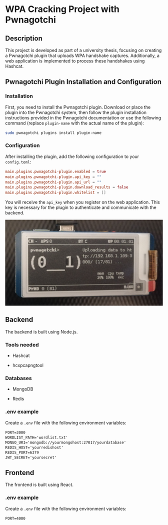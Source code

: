 # WPA Cracking Project with Pwnagotchi

## Description

This project is developed as part of a university thesis, focusing on creating a Pwnagotchi plugin that uploads WPA handshake captures. Additionally, a web application is implemented to process these handshakes using Hashcat. 

## Pwnagotchi Plugin Installation and Configuration

### Installation

First, you need to install the Pwnagotchi plugin. Download or place the plugin into the Pwnagotchi system, then follow the plugin installation instructions provided in the Pwnagotchi documentation or use the following command (replace `plugin-name` with the actual name of the plugin):

```sh
sudo pwnagotchi plugins install plugin-name
```

### Configuration

After installing the plugin, add the following configuration to your `config.toml`:

```toml
main.plugins.pwnagotchi-plugin.enabled = true
main.plugins.pwnagotchi-plugin.api_key = ""
main.plugins.pwnagotchi-plugin.api_url = ""
main.plugins.pwnagotchi-plugin.download_results = false
main.plugins.pwnagotchi-plugin.whitelist = []
```

You will receive the `api_key` when you register on the web application. This key is necessary for the plugin to authenticate and communicate with the backend.

![pwny](pwny.jpg)

## Backend

The backend is built using Node.js.

### Tools needed

- Hashcat

- hcxpcapngtool

### Databases

- MongoDB

- Redis

### .env example

Create a `.env` file with the following environment variables:

```
PORT=3000
WORDLIST_PATH='wordlist.txt'
MONGO_URI='mongodb://yourmongohost:27017/yourdatabase'
REDIS_HOST='yourredishost'
REDIS_PORT=6379
JWT_SECRET='yoursecret'
```

## Frontend

The frontend is built using React.

### .env example

Create a `.env` file with the following environment variables:

```
PORT=4000
```